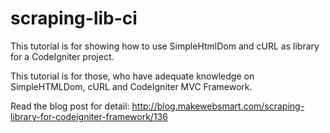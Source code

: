 scraping-lib-ci
===============

This tutorial is for showing how to use SimpleHtmlDom and cURL as library for a CodeIgniter project.

This tutorial is for those, who have adequate knowledge on SimpleHTMLDom, cURL and CodeIgniter MVC Framework.

Read the blog post for detail:
http://blog.makewebsmart.com/scraping-library-for-codeigniter-framework/136
